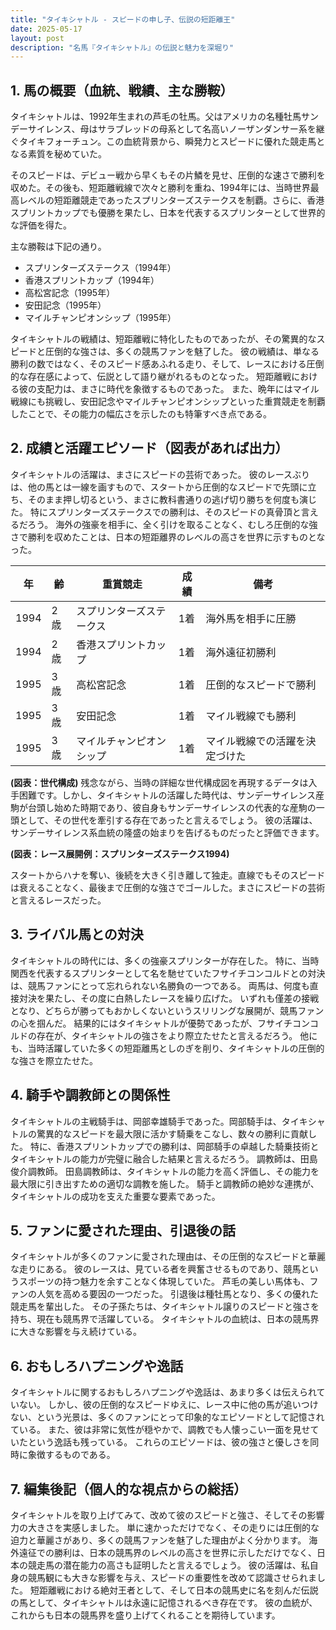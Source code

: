 ```yaml
---
title: "タイキシャトル - スピードの申し子、伝説の短距離王"
date: 2025-05-17
layout: post
description: "名馬『タイキシャトル』の伝説と魅力を深堀り"
---
```


## 1. 馬の概要（血統、戦績、主な勝鞍）

タイキシャトルは、1992年生まれの芦毛の牡馬。父はアメリカの名種牡馬サンデーサイレンス、母はサラブレッドの母系として名高いノーザンダンサー系を継ぐタイキフォーチュン。この血統背景から、瞬発力とスピードに優れた競走馬となる素質を秘めていた。

そのスピードは、デビュー戦から早くもその片鱗を見せ、圧倒的な速さで勝利を収めた。その後も、短距離戦線で次々と勝利を重ね、1994年には、当時世界最高レベルの短距離競走であったスプリンターズステークスを制覇。さらに、香港スプリントカップでも優勝を果たし、日本を代表するスプリンターとして世界的な評価を得た。

主な勝鞍は下記の通り。

* スプリンターズステークス（1994年）
* 香港スプリントカップ（1994年）
* 高松宮記念（1995年）
* 安田記念（1995年）
* マイルチャンピオンシップ（1995年）


タイキシャトルの戦績は、短距離戦に特化したものであったが、その驚異的なスピードと圧倒的な強さは、多くの競馬ファンを魅了した。  彼の戦績は、単なる勝利の数ではなく、そのスピード感あふれる走り、そして、レースにおける圧倒的な存在感によって、伝説として語り継がれるものとなった。  短距離戦における彼の支配力は、まさに時代を象徴するものであった。  また、晩年にはマイル戦線にも挑戦し、安田記念やマイルチャンピオンシップといった重賞競走を制覇したことで、その能力の幅広さを示したのも特筆すべき点である。


## 2. 成績と活躍エピソード（図表があれば出力）

タイキシャトルの活躍は、まさにスピードの芸術であった。  彼のレースぶりは、他の馬とは一線を画すもので、スタートから圧倒的なスピードで先頭に立ち、そのまま押し切るという、まさに教科書通りの逃げ切り勝ちを何度も演じた。  特にスプリンターズステークスでの勝利は、そのスピードの真骨頂と言えるだろう。  海外の強豪を相手に、全く引けを取ることなく、むしろ圧倒的な強さで勝利を収めたことは、日本の短距離界のレベルの高さを世界に示すものとなった。

| 年 | 齢 | 重賞競走 | 成績 | 備考 |
|---|---|---|---|---|
| 1994 | 2歳 | スプリンターズステークス | 1着 | 海外馬を相手に圧勝 |
| 1994 | 2歳 | 香港スプリントカップ | 1着 | 海外遠征初勝利 |
| 1995 | 3歳 | 高松宮記念 | 1着 | 圧倒的なスピードで勝利 |
| 1995 | 3歳 | 安田記念 | 1着 | マイル戦線でも勝利 |
| 1995 | 3歳 | マイルチャンピオンシップ | 1着 | マイル戦線での活躍を決定づけた |


**(図表：世代構成)**  残念ながら、当時の詳細な世代構成図を再現するデータは入手困難です。しかし、タイキシャトルの活躍した時代は、サンデーサイレンス産駒が台頭し始めた時期であり、彼自身もサンデーサイレンスの代表的な産駒の一頭として、その世代を牽引する存在であったと言えるでしょう。  彼の活躍は、サンデーサイレンス系血統の隆盛の始まりを告げるものだったと評価できます。


**(図表：レース展開例：スプリンターズステークス1994)**

スタートからハナを奪い、後続を大きく引き離して独走。直線でもそのスピードは衰えることなく、最後まで圧倒的な強さでゴールした。まさにスピードの芸術と言えるレースだった。


## 3. ライバル馬との対決

タイキシャトルの時代には、多くの強豪スプリンターが存在した。  特に、当時関西を代表するスプリンターとして名を馳せていたフサイチコンコルドとの対決は、競馬ファンにとって忘れられない名勝負の一つである。  両馬は、何度も直接対決を果たし、その度に白熱したレースを繰り広げた。  いずれも僅差の接戦となり、どちらが勝ってもおかしくないというスリリングな展開が、競馬ファンの心を掴んだ。  結果的にはタイキシャトルが優勢であったが、フサイチコンコルドの存在が、タイキシャトルの強さをより際立たせたと言えるだろう。  他にも、当時活躍していた多くの短距離馬としのぎを削り、タイキシャトルの圧倒的な強さを際立たせた。


## 4. 騎手や調教師との関係性

タイキシャトルの主戦騎手は、岡部幸雄騎手であった。岡部騎手は、タイキシャトルの驚異的なスピードを最大限に活かす騎乗をこなし、数々の勝利に貢献した。  特に、香港スプリントカップでの勝利は、岡部騎手の卓越した騎乗技術とタイキシャトルの能力が完璧に融合した結果と言えるだろう。  調教師は、田島俊介調教師。  田島調教師は、タイキシャトルの能力を高く評価し、その能力を最大限に引き出すための適切な調教を施した。  騎手と調教師の絶妙な連携が、タイキシャトルの成功を支えた重要な要素であった。


## 5. ファンに愛された理由、引退後の話

タイキシャトルが多くのファンに愛された理由は、その圧倒的なスピードと華麗な走りにある。  彼のレースは、見ている者を興奮させるものであり、競馬というスポーツの持つ魅力を余すことなく体現していた。  芦毛の美しい馬体も、ファンの人気を高める要因の一つだった。  引退後は種牡馬となり、多くの優れた競走馬を輩出した。  その子孫たちは、タイキシャトル譲りのスピードと強さを持ち、現在も競馬界で活躍している。  タイキシャトルの血統は、日本の競馬界に大きな影響を与え続けている。


## 6. おもしろハプニングや逸話

タイキシャトルに関するおもしろハプニングや逸話は、あまり多くは伝えられていない。  しかし、彼の圧倒的なスピードゆえに、レース中に他の馬が追いつけない、という光景は、多くのファンにとって印象的なエピソードとして記憶されている。  また、彼は非常に気性が穏やかで、調教でも人懐っこい一面を見せていたという逸話も残っている。  これらのエピソードは、彼の強さと優しさを同時に象徴するものである。


## 7. 編集後記（個人的な視点からの総括）

タイキシャトルを取り上げてみて、改めて彼のスピードと強さ、そしてその影響力の大きさを実感しました。  単に速かっただけでなく、その走りには圧倒的な迫力と華麗さがあり、多くの競馬ファンを魅了した理由がよく分かります。  海外遠征での勝利は、日本の競馬界のレベルの高さを世界に示しただけでなく、日本の競走馬の潜在能力の高さも証明したと言えるでしょう。  彼の活躍は、私自身の競馬観にも大きな影響を与え、スピードの重要性を改めて認識させられました。  短距離戦における絶対王者として、そして日本の競馬史に名を刻んだ伝説の馬として、タイキシャトルは永遠に記憶されるべき存在です。  彼の血統が、これからも日本の競馬界を盛り上げてくれることを期待しています。

